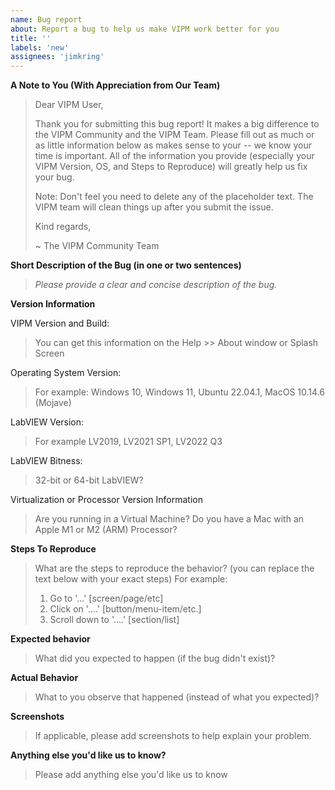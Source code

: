 ```yaml
---
name: Bug report
about: Report a bug to help us make VIPM work better for you
title: ''
labels: 'new'
assignees: 'jimkring'
---
```


**A Note to You (With Appreciation from Our Team)**

> Dear VIPM User,
> 
> Thank you for submitting this bug report! It makes a big difference to the VIPM Community and the VIPM Team.
> Please fill out as much or as little information below as makes sense to your -- we know your time is important.
> All of the information you provide (especially your VIPM Version, OS, and Steps to Reproduce) will greatly help us fix your bug.
> 
> Note: Don't feel you need to delete any of the placeholder text.  The VIPM team will clean things up after you submit the issue.
> 
> Kind regards,
> 
> ~ The VIPM Community Team


**Short Description of the Bug (in one or two sentences)**
> _Please provide a clear and concise description of the bug._


**Version Information**


VIPM Version and Build:
> You can get this information on the Help >> About window or Splash Screen


Operating System Version:
> For example: Windows 10, Windows 11, Ubuntu 22.04.1, MacOS 10.14.6 (Mojave)


LabVIEW Version:
> For example LV2019, LV2021 SP1, LV2022 Q3


LabVIEW Bitness:
> 32-bit or 64-bit LabVIEW?


Virtualization or Processor Version Information
> Are you running in a Virtual Machine?
> Do you have a Mac with an Apple M1 or M2 (ARM) Processor?


**Steps To Reproduce**
> What are the steps to reproduce the behavior? (you can replace the text below with your exact steps)
> For example:
> 1. Go to '...' [screen/page/etc]
> 2. Click on '....' [button/menu-item/etc.]
> 3. Scroll down to '....' [section/list]


**Expected behavior**
> What did you expected to happen (if the bug didn't exist)?


**Actual Behavior**
> What to you observe that happened (instead of what you expected)?


**Screenshots**
> If applicable, please add screenshots to help explain your problem.
> 

**Anything else you'd like us to know?**
> Please add anything else you'd like us to know

